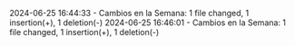2024-06-25 16:44:33 - Cambios en la Semana:  1 file changed, 1 insertion(+), 1 deletion(-)
2024-06-25 16:46:01 - Cambios en la Semana:  1 file changed, 1 insertion(+), 1 deletion(-)
